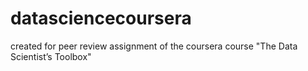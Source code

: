 datasciencecoursera
===================

created for peer review assignment of the coursera course "The Data Scientist’s Toolbox"
